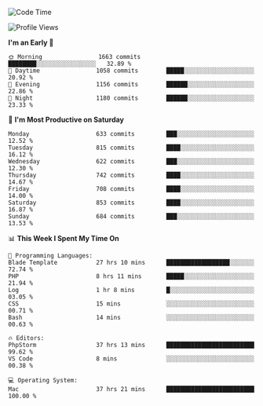 <!--START_SECTION:waka-->
![Code Time](http://img.shields.io/badge/Code%20Time-4%2C111%20hrs%2013%20mins-blue)

![Profile Views](http://img.shields.io/badge/Profile%20Views-0-blue)

**I'm an Early 🐤** 

```text
🌞 Morning                1663 commits        ████████░░░░░░░░░░░░░░░░░   32.89 % 
🌆 Daytime                1058 commits        █████░░░░░░░░░░░░░░░░░░░░   20.92 % 
🌃 Evening                1156 commits        ██████░░░░░░░░░░░░░░░░░░░   22.86 % 
🌙 Night                  1180 commits        ██████░░░░░░░░░░░░░░░░░░░   23.33 % 
```
📅 **I'm Most Productive on Saturday** 

```text
Monday                   633 commits         ███░░░░░░░░░░░░░░░░░░░░░░   12.52 % 
Tuesday                  815 commits         ████░░░░░░░░░░░░░░░░░░░░░   16.12 % 
Wednesday                622 commits         ███░░░░░░░░░░░░░░░░░░░░░░   12.30 % 
Thursday                 742 commits         ████░░░░░░░░░░░░░░░░░░░░░   14.67 % 
Friday                   708 commits         ████░░░░░░░░░░░░░░░░░░░░░   14.00 % 
Saturday                 853 commits         ████░░░░░░░░░░░░░░░░░░░░░   16.87 % 
Sunday                   684 commits         ███░░░░░░░░░░░░░░░░░░░░░░   13.53 % 
```


📊 **This Week I Spent My Time On** 

```text
💬 Programming Languages: 
Blade Template           27 hrs 10 mins      ██████████████████░░░░░░░   72.74 % 
PHP                      8 hrs 11 mins       █████░░░░░░░░░░░░░░░░░░░░   21.94 % 
Log                      1 hr 8 mins         █░░░░░░░░░░░░░░░░░░░░░░░░   03.05 % 
CSS                      15 mins             ░░░░░░░░░░░░░░░░░░░░░░░░░   00.71 % 
Bash                     14 mins             ░░░░░░░░░░░░░░░░░░░░░░░░░   00.63 % 

🔥 Editors: 
PhpStorm                 37 hrs 13 mins      █████████████████████████   99.62 % 
VS Code                  8 mins              ░░░░░░░░░░░░░░░░░░░░░░░░░   00.38 % 

💻 Operating System: 
Mac                      37 hrs 21 mins      █████████████████████████   100.00 % 
```


<!--END_SECTION:waka-->
